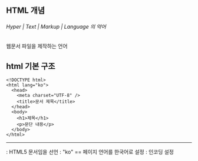

## HTML 개념

###### Hyper | Text | Markup | Language  의 약어  
웹문서 파일을 제작하는 언어  


## html 기본 구조

```
<!DOCTYPE html>
<html lang="ko">
  <head>
    <meta charset="UTF-8" />
    <title>문서 제목</title>
  </head>
  <body>
    <h1>제목</h1>
    <p>문단 내용</p>
  </body>
</html>
```
---
<!DOCTYPE html> : HTML5 문서임을 선언
<html lang="en"> : "ko" == 페이지 언어를 한국어로 설정
<meta charset="UTF-8"> : 인코딩 설정
<title> : 브라우저 탭 제목
---

<시작>내용</종료>
##### ex) < head > < /head >

내용이 없으면 <태그 />  



header = 눈에 보이는 게 아니라 브라우저한테 지시하는 머리말


1. Block 태그 vs Inline 태그



<body>
    <!-- 제목태그 h1~6 -->
    <h1>HELLO WORLD</h1>
    <h2>HELLO WORLD</h2>
    <h3>HELLO WORLD</h3>
    <h4>HELLO WORLD</h4>
    <h5>HELLO WORLD</h5>
    <h6>HELLO WORLD</h6>
</body>


### Block
하나의 행을 다 쓰는 녀석  
개발자도구(f-12) elements로 찍어보기

### Line
같은 행을 공유

### < br/ >
줄바꿈


---
## Block / InLine
---
```
    <h1>HTML</h1>
    HTML을 기술하기 위하여 사용하는 명령어의 집합을 태그(Tag)라고 한다.
    태그는 <p>기본적으로 여는 태그와 닫는 태그로 구성</p>되며,
    닫는 태그 없이 단독으로 이용하는 태그도 있다. 태그에 주는 다양한 옵션은
    모두 여는 태그에 지정하며, 닫는 태그는 태그 효과가 적용되는
    <div style="padding:20px; margin:20px; border:1px solid; width:200px; height:200px;">범위의 끝을 나타내는 기능만 한다.</div>
```
    < div style="padding:20px; margin:20px; border:1px solid; width:200px; height:200px;" >



```
    그런데 태그 종류가 수십 가지가 넘는 데다,
    지정가능한 옵션까지 일일이 열거하면 책 한 권 분량이 된다.
    따라서 <span style="padding:20px; margin:20px; border:1px solid; width:200px; .height:200px;">일반인은 사용빈도가 높은 일부 태그만 암기하고,</span> 나머지는
    '태그사전(또는 레퍼런스)'이라고 하는
    도움말 파일을 참고하는 편이다. 물론 암기 범위는 고급 사용자 내지는
    프로페셔널(흔히 웹 퍼블리셔라고 하는 사람들)로 갈수록 넓어진다.
```
    < span style="padding:20px; margin:20px; border:1px solid; width:200px; .height:200px;" >
    ---

## Block / InLine 차이점
(Block)div >>
"padding:20px; - 박스 내부에 공간 > 박스가 커져서 다 뭉게진다
margin:20px; - 박스 외부 여백
border:1px solid; - 박스 만들기
width:200px;" - 너비 조절

(InLine)span >>
"padding:20px; - 내부 여백 행을 망가뜨리진 않는다
margin:20px; - 박스 외부 여백 행을 망가뜨리진 않는다
border:1px solid; - 박스 만들기
width:200px;" - 너비 조절


---

## list

    <!-- ul-li : 순번 없는 리스트 -->
    <ul>
        <li>list01</li>
        <li>list02</li>
        <li>list03</li>
        <li>list04</li>
    </ul>

    <!-- ol - li : 순번 있는 리스트 --> (order)
    <ol>
        <li>list01</li>
        <li>list02</li>
        <li>list03</li>
        <li>list04</li>
    </ol>

```

<!DOCTYPE html>
<html lang="en">
<head>
    <meta charset="UTF-8">
    <meta name="viewport" content="width=device-width, initial-scale=1.0">
    <title>Document</title>
</head>
<body>
    <ul>
        <li>
            2023학년도 수강과목
            <ol>
                <li>HTML/CSS/JS</li>
                <li>JQUERY</li>
                <li>REACT</li>
                <li>BOOTSTRAP</li>
            </ol>
        </li>
        <li>
            학년
            <ol type="A">
                <li>
                    1학년
                    <ul>
                        <li>HTML/CSS/JS/JQEURY</li>
                    </ul>
                </li>
                <li>
                    2학년
                    <ul>
                        <li>BootStrap / Clone Coding</li>
                    </ul>
                </li>
                <li>
                    3학년
                    <ul>
                        <li>React Redux</li>
                    </ul>
                </li>
                <li>
                    4학년
                    <ul>
                        <li>Type Script/Next.js</li>
                    </ul>
                </li>
            </ol>
        </li>
        <li>
            백엔드 언어
            <ol type="I">
                <li>JAVA</li>
                <li>JSP</li>
                <li>Servlet</li>
                <li>Spring</li>
                <li>Spring Boot</li>
            </ol>
        </li>
    </ul>


</body>
</html>


```
---
```
	ul>li*4
```
### ul태그 안에 리스트 4개를 만듦.
---




## Class
#### 동일한 스타일링을 위한 틀
---

```
<!-- 클래스 선택자 : '.' -->
     <!-- .c1 -->
    <div class="c1"></div>
    <div class="abc"></div>


    <!-- ID 선택자 : '#' -->
     <!-- #wrapper -->
     <div id="wrapper"></div>
     <span id="id2"></span>
    <span class="abc"></span>


    <!-- 속성 추가 : '[]' -->
    <!-- ol[type='I']>li*4{TEST $} -->
    <ol type="I">
        <li>TEST 1</li>
        <li>TEST 2</li>
        <li>TEST 3</li>
        <li>TEST 4</li>
    </ol>



    <!-- 템플릿 문서 구조 만들기 -->
    <!-- 기본 메인 구조 -->
    <!-- .wrapper>header>.top-header+nav^main>section*footer -->
    <div class="wrapper">
        <header>
            <div class="top-header"></div>
            <nav></nav>
        </header>
        <main>
            <section></section>
            <footer></footer>
        </main>
    </div>
```







---

### 단축키
- 복사 shift + alt + ↓
- 코드 정리 shift + alt + f


